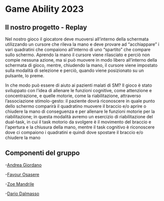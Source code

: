 # Game Ability 2023

## Il nostro progetto - Replay

Nel nostro gioco il giocatore deve muoversi all’interno della schermata utilizzando un cursore che rileva la mano e deve provare ad “acchiappare” i vari quadratini che compaiono all’interno di uno “spartito” che compare sullo schermo.
Aprendo la mano il cursore viene rilasciato e perciò non compie nessuna azione, ma si può muovere in modo libero all’interno della schermata di gioco, mentre, chiudendo la mano, il cursore viene impostato sulla modalità di selezione e perciò, quando viene posizionato su un pulsante, lo preme.

In che modo può essere di aiuto ai pazienti malati di SM? 
Il gioco è stato sviluppato con l’idea di allenare le funzioni cognitive, come attenzione e concentrazione, e quelle motorie, come la riabilitazione, attraverso l’associazione stimolo-gesto: il paziente dovrà riconoscere in quale punto dello schermo comparirà il quadratino  muovere il braccio e/o aprire o chiudere la mano di conseguenza e per allenare le funzioni motorie per la riabilitazione; in questa modalità avremo un esercizio di riabilitazione del dual-task, in cui il task motorio da svolgere è il movimento del braccio e l'apertura e la chiusura della mano, mentre il task cognitivo è riconoscere dove ci compaiono i quadratini e quindi dove spostare il braccio e/o chiudere la mano

## Componenti del gruppo
-[Andrea Giordano](https://github.com/aandrix)

-[Favour Osasere](https://github.com/ffavour)

-[Zoe Mandrile](https://github.com/Zoassa)

-[Dario Dalmasso](https://github.com/dariodalmasso)

